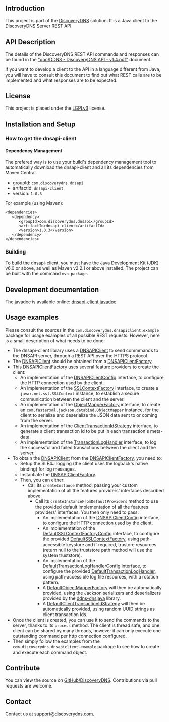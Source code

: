 ## Introduction

This project is part of the [DiscoveryDNS](http://www.discoverydns.com) solution. It is a Java client to the DiscoveryDNS Server REST API.

## API Description

The details of the DiscoveryDNS REST API commands and responses can be found in the ["doc/DDNS - DiscoveryDNS API - v1.4.pdf"](http://discoverydns.github.io/dnsapi-client/doc/DDNS%20-%20DiscoveryDNS%20API%20-%20v1.4.pdf) document.

If you want to develop a client to the API in a language different from Java, you will have to consult this document to find out what REST calls are to be implemented and what responses are to be expected.

## License

This project is placed under the [LGPLv3](http://www.gnu.org/licenses/lgpl.txt) license.

## Installation and Setup

### How to get the dnsapi-client

#### Dependency Management

The prefered way is to use your build's dependency management tool to automatically download the dnsapi-client and all its dependencies from Maven Central.

* groupId: `com.discoverydns.dnsapi`
* artifactId: `dnsapi-client`
* version: `1.0.3`

For example (using Maven):

    <dependencies>
       <dependency>
          <groupId>com.discoverydns.dnsapi</groupId>
          <artifactId>dnsapi-client</artifactId>
          <version>1.0.3</version>
       </dependency>
    </dependencies>

### Building

To build the dnsapi-client, you must have the Java Development Kit (JDK) v6.0 or above, as well as Maven v2.2.1 or above installed. The project can be built with the command `mvn package`.

## Development documentation

The javadoc is available online: [dnsapi-client javadoc](http://discoverydns.github.io/dnsapi-client/javadoc/index.html).

## Usage examples

Please consult the sources in the `com.discoverydns.dnsapiclient.example` package for usage examples of all possible REST requests. However, here is a small description of what needs to be done:
* The dnsapi-client library uses a [DNSAPIClient](http://discoverydns.github.io/dnsapi-client/javadoc/com/discoverydns/dnsapiclient/DNSAPIClient.html) to send commmands to the DNSAPI server, through a REST API over the HTTPS protocol.
* The [DNSAPIClient](http://discoverydns.github.io/dnsapi-client/javadoc/com/discoverydns/dnsapiclient/DNSAPIClient.html) should be obtained from a [DNSAPIClientFactory](http://discoverydns.github.io/dnsapi-client/javadoc/com/discoverydns/dnsapiclient/DNSAPIClientFactory.html).
* This [DNSAPIClientFactory](http://discoverydns.github.io/dnsapi-client/javadoc/com/discoverydns/dnsapiclient/DNSAPIClientFactory.html) uses several feature providers to create the client:
    * An implementation of the [DNSAPIClientConfig](http://discoverydns.github.io/dnsapi-client/javadoc/com/discoverydns/dnsapiclient/config/DNSAPIClientConfig.html) interface, to configure the HTTP connection used by the client.
    * An implementation of the [SSLContextFactory](http://discoverydns.github.io/dnsapi-client/javadoc/com/discoverydns/dnsapiclient/SSLContextFactory.html) interface, to create a `javax.net.ssl.SSLContext` instance, to establish a secure communication between the client and the server.
    * An implementation of the [ObjectMapperFactory](http://discoverydns.github.io/dnsapi-client/javadoc/com/discoverydns/dnsapiclient/ObjectMapperFactory.html) interface, to create an `com.fasterxml.jackson.databind.ObjectMapper` instance, for the client to serialize and deserialize the JSON data sent to or coming from the server.
    * An implementation of the [ClientTransactionIdStrategy](http://discoverydns.github.io/dnsapi-client/javadoc/com/discoverydns/dnsapiclient/ClientTransactionIdStrategy.html) interface, to generate a client transaction id to be put in each transaction's meta-data.
    * An implementation of the [TransactionLogHandler](http://discoverydns.github.io/dnsapi-client/javadoc/com/discoverydns/dnsapiclient/TransactionLogHandler.html) interface, to log the successful and failed transactions between the client and the server.
* To obtain the [DNSAPIClient](http://discoverydns.github.io/dnsapi-client/javadoc/com/discoverydns/dnsapiclient/DNSAPIClient.html) from the [DNSAPIClientFactory](http://discoverydns.github.io/dnsapi-client/javadoc/com/discoverydns/dnsapiclient/DNSAPIClientFactory.html), you need to:
    * Setup the SLF4J logging (the client uses the logback's native binding) for log messages.
    * Instantiate the [DNSAPIClientFactory](http://discoverydns.github.io/dnsapi-client/javadoc/com/discoverydns/dnsapiclient/DNSAPIClientFactory.html).
    * Then, you can either:
        * Call its `createInstance` method, passing your custom implementation of all the features providers' interfaces described above.
            * Call its `createInstanceFromDefaultProviders` method to use the provided default implementation of all the features providers' interfaces. You then only need to pass:
                * An implementation of the [DNSAPIClientConfig](http://discoverydns.github.io/dnsapi-client/javadoc/com/discoverydns/dnsapiclient/config/DNSAPIClientConfig.html) interface, to configure the HTTP connection used by the client.
                * An implementation of the [DefaultSSLContextFactoryConfig](http://discoverydns.github.io/dnsapi-client/javadoc/com/discoverydns/dnsapiclient/config/DefaultSSLContextFactoryConfig.html) interface, to configure the provided [DefaultSSLContextFactory](http://discoverydns.github.io/dnsapi-client/javadoc/com/discoverydns/dnsapiclient/DefaultSSLContextFactory.html), using path-accessible keystore and if required, trustore resources (return null to the truststore path method will use the system truststore).
                * An implementation of the [DefaultTransactionLogHandlerConfig](http://discoverydns.github.io/dnsapi-client/javadoc/com/discoverydns/dnsapiclient/config/DefaultTransactionLogHandlerConfig.html) interface, to configure the provided [DefaultTransactionLogHandler](http://discoverydns.github.io/dnsapi-client/javadoc/com/discoverydns/dnsapiclient/DefaultTransactionLogHandler.html), using path-accessible log file resources, with a rotation pattern.
                * A [DefaultObjectMapperFactory](http://discoverydns.github.io/dnsapi-client/javadoc/com/discoverydns/dnsapiclient/DefaultObjectMapperFactory.html) will then be automatically provided, using the Jackson serializers and deserializers provided by the [ddns-dnsjava](http://discoverydns.github.io/ddns-dnsjava/) library.
                * A [DefaultClientTransactionIdStrategy](http://discoverydns.github.io/dnsapi-client/javadoc/com/discoverydns/dnsapiclient/DefaultClientTransactionIdStrategy.html) will then be automatically provided, using random UUID strings as client transaction Ids.
* Once the client is created, you can use it to send the commands to the server, thanks to its `process` method. The client is thread safe, and one client can be shared by many threads, however it can only execute one outstanding command per http connection configured.
* Then simply follow the examples from the `com.discoverydns.dnsapiclient.example` package to see how to create and execute each command object.

## Contribute

You can view the source on [GitHub/DiscoveryDNS](http://github.com/discoverydns/dnsapi-client). Contributions via pull requests are welcome.

## Contact

Contact us at [support@discoverydns.com](mailto:support@discoverydns.com).
